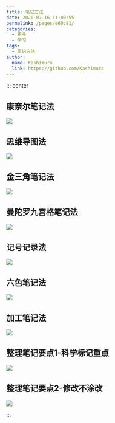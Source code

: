 ```yaml
---
title: 笔记方法
date: 2020-07-16 11:00:55
permalink: /pages/e60c81/
categories: 
  - 更多
  - 学习
tags: 
  - 笔记方法
author: 
  name: Kashimura
  link: https://github.com/Kashimura
---
```


::: center

## 康奈尔笔记法
![](https://cdn.jsdelivr.net/gh/Kashimura/image_store/blog/20200716105752.jpg)

## 思维导图法
![](https://cdn.jsdelivr.net/gh/Kashimura/image_store/blog/20200716105747.jpg)

## 金三角笔记法
![](https://cdn.jsdelivr.net/gh/Kashimura/image_store/blog/20200716105753.jpg)

## 曼陀罗九宫格笔记法
![](https://cdn.jsdelivr.net/gh/Kashimura/image_store/blog/20200716105748.jpg)

## 记号记录法
![](https://cdn.jsdelivr.net/gh/Kashimura/image_store/blog/20200716105749.jpg)

## 六色笔记法
![](https://cdn.jsdelivr.net/gh/Kashimura/image_store/blog/20200716105750.jpg)

## 加工笔记法
![](https://cdn.jsdelivr.net/gh/Kashimura/image_store/blog/20200716105751.jpg)

## 整理笔记要点1-科学标记重点
![](https://cdn.jsdelivr.net/gh/Kashimura/image_store/blog/20200716105746.jpg)

## 整理笔记要点2-修改不涂改
![](https://cdn.jsdelivr.net/gh/Kashimura/image_store/blog/20200716105745.jpg)

:::